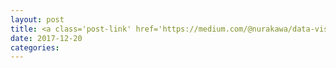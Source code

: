 ```yaml
---
layout: post
title: <a class='post-link' href='https://medium.com/@nurakawa/data-visualization-with-r-and-shiny-starbucks-locations-in-california-80e4a7edf837'>Starbucks Locations in California</a>
date: 2017-12-20
categories:
---
```


